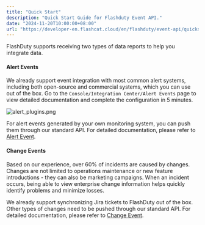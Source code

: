 ```yaml
---
title: "Quick Start"
description: "Quick Start Guide for Flashduty Event API."
date: "2024-11-20T10:00:00+08:00"
url: "https://developer-en.flashcat.cloud/en/flashduty/event-api/quickstart"
---
```


FlashDuty supports receiving two types of data reports to help you integrate data.

#### Alert Events

We already support event integration with most common alert systems, including both open-source and commercial systems, which you can use out of the box. Go to the `Console/Integration Center/Alert Events` page to view detailed documentation and complete the configuration in 5 minutes.

![alert_plugins.png](https://download.flashcat.cloud/flashduty/integration/alert_plugins.png)

For alert events generated by your own monitoring system, you can push them through our standard API. For detailed documentation, please refer to [Alert Event](https://developer-en.flashcat.cloud/en/flashduty/event-api/alert-event).

#### Change Events

Based on our experience, over 60% of incidents are caused by changes. Changes are not limited to operations maintenance or new feature introductions - they can also be marketing campaigns. When an incident occurs, being able to view enterprise change information helps quickly identify problems and minimize losses.

We already support synchronizing Jira tickets to FlashDuty out of the box. Other types of changes need to be pushed through our standard API. For detailed documentation, please refer to [Change Event](https://developer-en.flashcat.cloud/en/flashduty/event-api/change-event). 